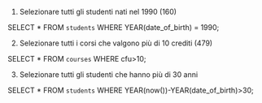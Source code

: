 1. Selezionare tutti gli studenti nati nel 1990 (160)

SELECT *
FROM `students`
WHERE YEAR(date_of_birth) = 1990;

2. Selezionare tutti i corsi che valgono più di 10 crediti (479)

SELECT *
FROM `courses`
WHERE cfu>10;

3. Selezionare tutti gli studenti che hanno più di 30 anni

SELECT *
FROM `students`
WHERE YEAR(now())-YEAR(date_of_birth)>30;